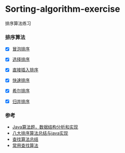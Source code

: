# Sorting-algorithm-exercise
排序算法练习

### 排序算法

- [x] [冒泡排序](Markdown/Sort/冒泡排序.md)
- [x] [选择排序](SelectSort.java)
- [x] [直接插入排序](InsertSort.java)
- [x] [快速排序](quickSort.java)
- [x] [希尔排序](ShellSort.java)
- [x] [归并排序](MergingSort.java)





### 参考
- [Java算法题，数据结构分析和实现](https://github.com/junicorn/Algorithm)
- [八大排序算法总结与java实现](https://github.com/iTimeTraveler/SortAlgorithms)
- [查找算法总结](https://www.zybuluo.com/guoxs/note/369750)
- [常用查找算法](http://codingxiaxw.cn/2017/01/14/66-leetcode-find/)

